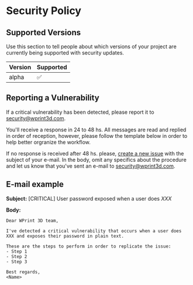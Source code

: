 # Security Policy

## Supported Versions

Use this section to tell people about which versions of your project are
currently being supported with security updates.

| Version | Supported          |
| ------- | ------------------ |
| alpha   | :white_check_mark: |

## Reporting a Vulnerability

If a critical vulnerability has been detected, please report it to security@wprint3d.com.

You'll receive a response in 24 to 48 hs. All messages are read and replied in order of reception, however, please follow the template below in order to help better orgranize the workflow.

If no response is received after 48 hs. please, [create a new issue](https://github.com/wprint3d/wprint3d/issues/new) with the subject of your e-mail. In the body, omit any specifics about the procedure and let us know that you've sent an e-mail to security@wprint3d.com.

## E-mail example

**Subject:** [CRITICAL] User password exposed when a user does *XXX*

**Body:**
    
    Dear WPrint 3D team,
    
    I've detected a critical vulnerability that occurs when a user does XXX and exposes their password in plain text.
    
    These are the steps to perform in order to replicate the issue:
    - Step 1
    - Step 2
    - Step 3
    
    Best regards,
    <Name>
